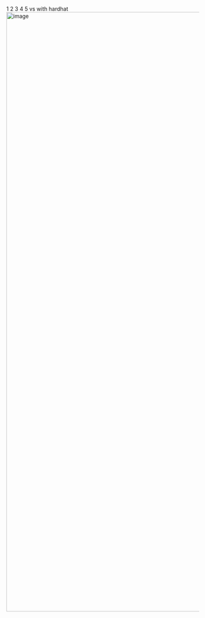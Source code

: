 1
2
3
4
5 vs with hardhat <img width="1566" alt="image" src="https://github.com/user-attachments/assets/b84ff8ec-459a-4f5c-bb88-e5ce017bae3b">

